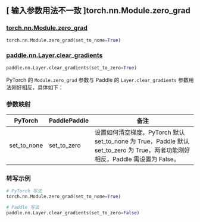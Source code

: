 ## [ 输入参数用法不一致 ]torch.nn.Module.zero_grad

### [torch.nn.Module.zero_grad](https://pytorch.org/docs/stable/generated/torch.nn.Module.html#torch.nn.Module.zero_grad)

```python
torch.nn.Module.zero_grad(set_to_none=True)
```

### [paddle.nn.Layer.clear_gradients](https://www.paddlepaddle.org.cn/documentation/docs/zh/develop/api/paddle/nn/Layer_cn.html#clear-gradients)

```python
paddle.nn.Layer.clear_gradients(set_to_zero=True)
```

PyTorch 的 `Module.zero_grad` 参数与 Paddle 的 `Layer.clear_gradients` 参数用法刚好相反，具体如下：

### 参数映射

| PyTorch     | PaddlePaddle | 备注                                             |
| ----------- | ------------ | ------------------------------------------------ |
| set_to_none | set_to_zero  | 设置如何清空梯度，PyTorch 默认 set_to_none 为 True，Paddle 默认 set_to_zero 为 True，两者功能刚好相反，Paddle 需设置为 False。 |

### 转写示例

```python
# PyTorch 写法
torch.nn.Module.zero_grad(set_to_none=True)

# Paddle 写法
paddle.nn.Layer.clear_gradients(set_to_zero=False)
```
